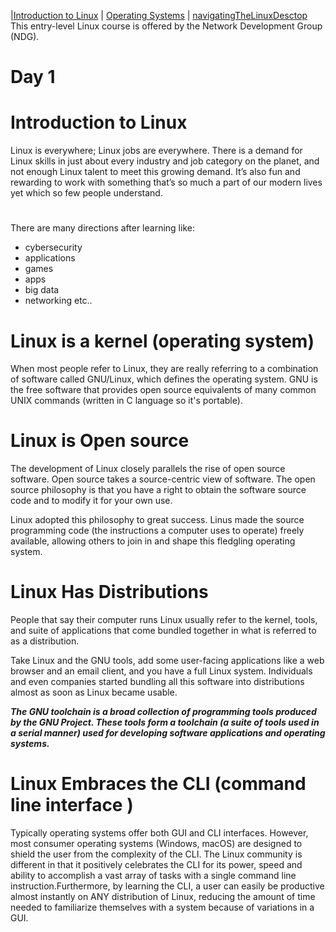 |[Introduction to Linux](Linux_1.md)  | [Operating Systems](Linux_2.md) |
[navigatingTheLinuxDesctop](Linux_3.md)
This entry-level Linux course is offered by the Network Development Group (NDG).
# Day 1
# Introduction to Linux 
Linux is everywhere; Linux jobs are everywhere. There is a demand for Linux skills in just about every industry and job category on the planet, and not enough Linux talent to meet this growing demand. It’s also fun and rewarding to work with something that’s so much a part of our modern lives yet which so few people understand.
#
There are many directions after learning like:
- cybersecurity 
- applications
- games
- apps
- big data
- networking
etc..

#

# Linux is a kernel (operating system)
When most people refer to Linux, they are really referring to a combination of software called GNU/Linux, which defines the operating system. GNU is the free software that provides open source equivalents of many common UNIX commands (written in C language so it's portable).

#

# Linux is Open source
The development of Linux closely parallels the rise of open source software. Open source takes a source-centric view of software. The open source philosophy is that you have a right to obtain the software source code and to modify it for your own use.

Linux adopted this philosophy to great success. Linus made the source programming code (the instructions a computer uses to operate) freely available, allowing others to join in and shape this fledgling operating system.

#

# Linux Has Distributions
People that say their computer runs Linux usually refer to the kernel, tools, and suite of applications that come bundled together in what is referred to as a distribution.

Take Linux and the GNU tools, add some user-facing applications like a web browser and an email client, and you have a full Linux system. Individuals and even companies started bundling all this software into distributions almost as soon as Linux became usable.

***The GNU toolchain is a broad collection of programming tools produced by the GNU Project. These tools form a toolchain (a suite of tools used in a serial manner) used for developing software applications and operating systems.***

#

# Linux Embraces the CLI (command line interface )
Typically operating systems offer both GUI and CLI interfaces. However, most consumer operating systems (Windows, macOS) are designed to shield the user from the complexity of the CLI. The Linux community is different in that it positively celebrates the CLI for its power, speed and ability to accomplish a vast array of tasks with a single command line instruction.Furthermore, by learning the CLI, a user can easily be productive almost instantly on ANY distribution of Linux, reducing the amount of time needed to familiarize themselves with a system because of variations in a GUI.






